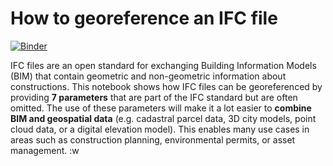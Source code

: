 # How to georeference an IFC file

[![Binder](https://mybinder.org/badge_logo.svg)](https://mybinder.org/v2/gl/stijngoedertier%2Fgeoreference-ifc/HEAD)

IFC files are an open standard for exchanging Building Information Models (BIM) that contain geometric and non-geometric information about constructions.
This notebook shows how IFC files can be georeferenced by providing **7 parameters** that are part of the IFC standard but are often omitted.
The use of these parameters will make it a lot easier to **combine BIM and geospatial data** (e.g. cadastral parcel data, 3D city models, point cloud data, or a digital elevation model).
This enables many use cases in areas such as construction planning, environmental permits, or asset management. :w